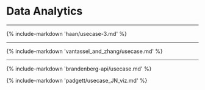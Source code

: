 # Data Analytics

---

<!-- ## Multi-Data Set Image Analysis in Taggit -->

{% include-markdown 'haan/usecase-3.md' %}

---

<!-- ## ML and AI -->

{% include-markdown 'vantassel_and_zhang/usecase.md' %}

---

<!-- ## API -->

{% include-markdown 'brandenberg-api/usecase.md' %}


<!-- ## Visualization of spatially distributed data -->

{% include-markdown 'padgett/usecase_JN_viz.md' %}
